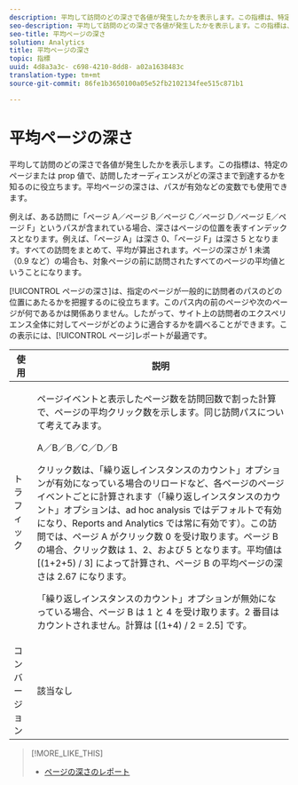 ```yaml
---
description: 平均して訪問のどの深さで各値が発生したかを表示します。この指標は、特定のページまたは prop 値で、訪問したオーディエンスがどの深さまで到達するかを知るのに役立ちます。平均ページの深さは、パスが有効などの変数でも使用できます。
seo-description: 平均して訪問のどの深さで各値が発生したかを表示します。この指標は、特定のページまたは prop 値で、訪問したオーディエンスがどの深さまで到達するかを知るのに役立ちます。平均ページの深さは、パスが有効などの変数でも使用できます。
seo-title: 平均ページの深さ
solution: Analytics
title: 平均ページの深さ
topic: 指標
uuid: 4d8a3a3c- c698-4210-8dd8- a02a1638483c
translation-type: tm+mt
source-git-commit: 86fe1b3650100a05e52fb2102134fee515c871b1

---
```



# 平均ページの深さ

平均して訪問のどの深さで各値が発生したかを表示します。この指標は、特定のページまたは prop 値で、訪問したオーディエンスがどの深さまで到達するかを知るのに役立ちます。平均ページの深さは、パスが有効などの変数でも使用できます。

例えば、ある訪問に「ページ A／ページ B／ページ C／ページ D／ページ E／ページ F」というパスが含まれている場合、深さはページの位置を表すインデックスとなります。例えば、「ページ A」は深さ 0、「ページ F」は深さ 5 となります。すべての訪問をまとめて、平均が算出されます。ページの深さが 1 未満（0.9 など）の場合も、対象ページの前に訪問されたすべてのページの平均値ということになります。

[!UICONTROL ページの深さ]は、指定のページが一般的に訪問者のパスのどの位置にあたるかを把握するのに役立ちます。このパス内の前のページや次のページが何であるかは関係ありません。したがって、サイト上の訪問者のエクスペリエンス全体に対してページがどのように適合するかを調べることができます。この表示には、[!UICONTROL ページ]レポートが最適です。

<table id="table_E92B185A487C40E28C70EA30EDF73A40"> 
 <thead> 
  <tr> 
   <th colname="col1" class="entry"> 使用 </th> 
   <th colname="col2" class="entry"> 説明 </th> 
  </tr> 
 </thead>
 <tbody> 
  <tr> 
   <td colname="col1"> トラフィック </td> 
   <td colname="col2"> <p>ページイベントと表示したページ数を訪問回数で割った計算で、ページの平均クリック数を示します。同じ訪問パスについて考えてみます。 </p> <p>A／B／B／C／D／B </p> <p>クリック数は、「繰り返しインスタンスのカウント」オプションが有効になっている場合のリロードなど、各ページのページイベントごとに計算されます（「繰り返しインスタンスのカウント」オプションは、ad hoc analysis ではデフォルトで有効になり、Reports and Analytics では常に有効です）。この訪問では、ページ A がクリック数 0 を受け取ります。ページ B の場合、クリック数は 1、2、および 5 となります。平均値は [(1+2+5) / 3] によって計算され、ページ B の平均ページの深さは 2.67 になります。 </p> <p>「繰り返しインスタンスのカウント」オプションが無効になっている場合、ページ B は 1 と 4 を受け取ります。2 番目はカウントされません。計算は [(1+4) / 2 = 2.5] です。 </p> </td> 
  </tr> 
  <tr> 
   <td colname="col1"> コンバージョン </td> 
   <td colname="col2"> 該当なし </td> 
  </tr> 
 </tbody> 
</table>

>[!MORE_LIKE_THIS]
>
>* [ページの深さのレポート](/help/components/c-variables/dimensionslist/reports-page-depth.md)

